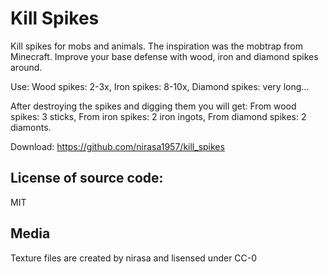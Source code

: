 # Kill Spikes
Kill spikes for mobs and animals. The inspiration was the mobtrap from Minecraft.
Improve your base defense with wood, iron and diamond spikes around.

Use:
Wood spikes: 2-3x, 
Iron spikes: 8-10x, 
Diamond spikes: very long...

After destroying the spikes and digging them you will get:
From wood spikes: 3 sticks, 
From iron spikes: 2 iron ingots, 
From diamond spikes: 2 diamonts. 

Download:
https://github.com/nirasa1957/kill_spikes

License of source code:
-----------------------
MIT

Media
-----------------------
Texture files are created by nirasa and lisensed under CC-0
